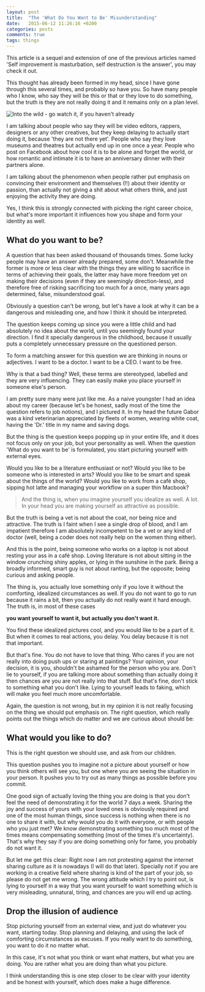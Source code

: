 ```yaml
---
layout: post
title:  "The 'What Do You Want to Be' Misunderstanding"
date:   2015-06-12 11:26:16 +0200
categories: posts
comments: true
tags: things
---
```

This article is a sequel and extension of one of the previous articles named 'Self improvement is masturbation, self destruction is the answer', you may check it out.

This thought has already been formed in my head, since I have gone through this several times, and probably so have you. So have many people who I know, who say they will be this or that or they love to do something,  but the truth is they are not really doing it and it remains only on a plan level.

![Into the wild - go watch it, if you haven't already]({{site.cdn_path}}/img/posts/2015-06-12-the-what-do-you-want-to-be-misunderstanding/intothewild.jpg)

I am talking about people who say they will be video editors, rappers, designers or any other creatives, but they keep delaying to actually start doing it, because 'they are not there yet'. People who say they love museums and theatres but actually end up in one once a year. People who post on Facebook about how cool it is to be alone and forget the world, or how romantic and intimate it is to have an anniversary dinner with their partners alone.

I am talking about the phenomenon when people rather put emphasis on convincing their environment and themselves (!!) about their identity or passion,  than actually not giving a shit about what others think, and just enjoying the activity they are doing.

Yes, I think this is strongly connected with picking the right career choice, but what's more important it influences how you shape and form your identity as well.

## What do you want to be? 

A question that has been asked thousand of thousands times. Some lucky people may have an answer already prepared, some don't. Meanwhile the former is more or less clear with the things they are willing to sacrifice in terms of achieving their goals, the latter may have more freedom yet on making their decisions (even if they are seemingly direction-less), and therefore free of risking sacrificing too much for a once, many years ago determined, false, misunderstood goal.

Obviously a question can't be wrong, but let's have a look at why it can be a dangerous and misleading one, and how I think it should be interpreted.

The question keeps coming up since you were a little child and had absolutely no idea about the world, until you seemingly found your direction. I find it specially dangerous in the childhood, because it usually puts a completely unnecessary pressure on the questioned person.

To form a matching answer for this question we are thinking in nouns or adjectives. I want to be a doctor. I want to be a CEO. I want to be free.

Why is that a bad thing? Well, these terms are stereotyped, labelled and  they are very influencing. They can easily make you place yourself in someone else's person.

I am pretty sure many were just like me. As a naive youngster I had an idea about my career (because let's be honest, sadly most of the time the question refers to job notions), and I pictured it. In my head the future Gabor was a  kind veterinarian appreciated by fleets of women, wearing white coat, having the 'Dr.' title in my name and saving dogs.

But the thing is the question keeps popping up in your entire life, and it does not focus only on your job, but your personality as well. When the question 'What do you want to be' is formulated, you start picturing yourself with external eyes.

Would you like to be a literature enthusiast or not? Would you like to be someone who is interested in arts? Would you like to be smart and speak about the things of the world? Would you like to work from a café shop, sipping hot latte and managing your workflow on a super thin Macbook?

> And the thing is, when you imagine yourself you idealize as well. A lot. In your head you are making yourself as attractive as possible.

But the truth is being a vet is not about the coat, nor being nice and attractive. The truth is I faint when I see a single drop of blood, and I am impatient therefore I am absolutely incompetent to be a vet or any kind of doctor (well, being a coder does not really help on the women thing either).

And this is the point, being someone who works on a laptop is not about resting your ass in a café shop. Loving literature is not about sitting in the window crunching shiny apples, or lying in the sunshine in the park. Being a broadly informed, smart guy is not about ranting, but the opposite; being curious and asking people.

The thing is, you actually love something only if you love it without the comforting, idealized circumstances as well. If you do not want to go to run because it rains a bit, then you actually do not really want it hard enough. The truth is, in most of these cases

**you want yourself  to want it, but actually you don't want it.**

You find these idealized pictures cool, and you would like to be a part of it. But when it comes to real actions, you delay. You delay because it is not that important.

But that's fine. You do not have to love that thing. Who cares if you are not really into doing push ups or staring at paintings? Your opinion, your decision, it is you, shouldn't be ashamed for the person who you are. Don't lie to yourself, if you are talking more about something than actually doing it then chances are you are not really into that stuff. But that's fine, don't stick to something what you don't like. Lying to yourself leads to faking, which will make you feel much more uncomfortable.

Again, the question is not wrong, but in my opinion it is not really focusing on the thing we should put emphasis on. The right question, which really points out the things which do matter and we are curious about should be:

## What would you like to do?

This is the right question we should use, and ask from our children.

This question pushes you to imagine not a picture about yourself or how you think others will see you, but one where you are seeing the situation in your person. It pushes you to try out as many things as possible before you commit.

One good sign of actually loving the thing you are doing is that you don't feel the need of demonstrating it for  the world 7 days a week. Sharing the joy and success of yours with your loved ones is obviously required and one of the most human things, since success is nothing when there is no one to share it with, but why would you do it with everyone, or with people who you just met? We know demonstrating something too much most of the times means compensating something (most of the times it's uncertainty). That's why they say if you are doing something only for fame, you probably do not want it.

But let me get this clear: Right now I am not protesting against the internet sharing culture as it is nowadays (I will do that later). Specially not if you are working in a creative field where sharing is kind of the part of your job, so please do not get me wrong. The wrong attitude which I try to point out, is lying to yourself in a way that you want yourself to want something which is very misleading, unnatural, tiring, and chances are you will end up acting.

## Drop the illusion of audience

Stop picturing yourself from an external view, and just do whatever you want, starting today. Stop planning and delaying, and using the lack of comforting circumstances as excuses. If you really want to do something, you want to do it no matter what.

In this case, it's not what you think or want what matters, but what you are doing. You are rather what you are doing than what you picture.

I think understanding this is one step closer to be clear with your identity and be honest with yourself, which does make a huge difference.